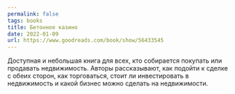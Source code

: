 ```yaml
---
permalink: false
tags: books
title: Бетонное казино
date: 2022-01-09
url: https://www.goodreads.com/book/show/56433545
---
```

Доступная и небольшая книга для всех, кто собирается покупать или продавать недвижимость. Авторы рассказывают, как подойти к сделке с обеих сторон, как торговаться, стоит ли инвестировать в недвижимость и какой бизнес можно сделать на недвижимости.
